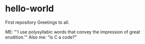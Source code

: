# hello-world
First repository
Greetings to all.

ME:
"'I use polysyllabic words that convey the impression of great erudition.'"
Also me:
"Is C a code?"
